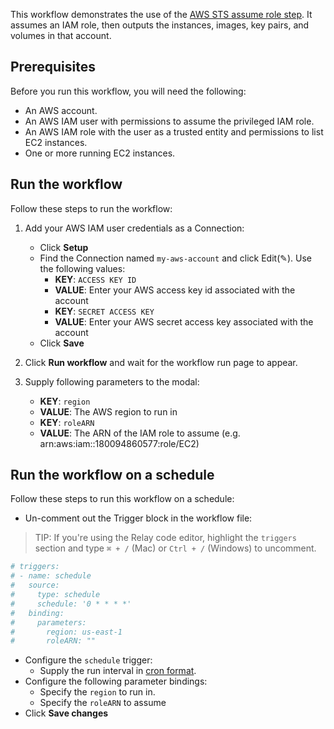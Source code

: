This workflow demonstrates the use of the [AWS STS assume role step](https://github.com/relay-integrations/relay-aws-sts/tree/master/steps/aws-sts-step-assume-role). It
assumes an IAM role, then outputs the instances, images, key pairs, and volumes
in that account. 

## Prerequisites

Before you run this workflow, you will need the following:
- An AWS account.
- An AWS IAM user with permissions to assume the privileged IAM role.
- An AWS IAM role with the user as a trusted entity and permissions to list EC2 instances.
- One or more running EC2 instances.

## Run the workflow

Follow these steps to run the workflow:  
1. Add your AWS IAM user credentials as a Connection:  
   - Click **Setup**   
   - Find the Connection named `my-aws-account` and click Edit(✎). Use the following values:  
      - **KEY**: `ACCESS KEY ID`  
      - **VALUE**: Enter your AWS access key id associated with the account  
      - **KEY**: `SECRET ACCESS KEY`  
      - **VALUE**: Enter your AWS secret access key associated with the account  
   - Click **Save**  
      
2. Click **Run workflow** and wait for the workflow run page to appear.  
3. Supply following parameters to the modal:  
   - **KEY**: `region`  
   - **VALUE**: The AWS region to run in  
   - **KEY**: `roleARN`  
   - **VALUE**: The ARN of the IAM role to assume (e.g. arn:aws:iam::180094860577:role/EC2)

## Run the workflow on a schedule  

Follow these steps to run this workflow on a schedule:  
-  Un-comment out the Trigger block in the workflow file:  

> TIP: If you're using the Relay code editor, highlight the `triggers` section and type `⌘ + /` (Mac) or `Ctrl + /` (Windows) to uncomment.  

```yaml
# triggers:
# - name: schedule
#   source:
#     type: schedule
#     schedule: '0 * * * *'
#   binding:
#     parameters:
#       region: us-east-1
#       roleARN: ""
```

-  Configure the `schedule` trigger:  
   - Supply the run interval in [cron format](https://crontab.guru/).  
-  Configure the following parameter bindings:  
   - Specify the `region` to run in.  
   - Specify the `roleARN` to assume 
-  Click **Save changes**